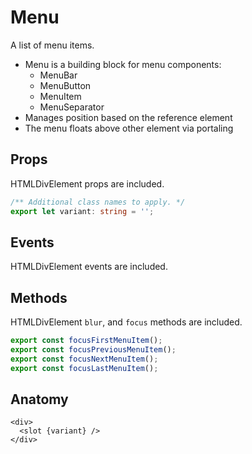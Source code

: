 <script>
    import Link from '$lib/Link.svelte';
</script>

# Menu

A list of menu items.

- Menu is a building block for menu components:
  - <Link href="menubar">MenuBar</Link>
  - <Link href="menubutton">MenuButton</Link>
  - <Link href="menuitem">MenuItem</Link>
  - <Link href="menuseparator">MenuSeparator</Link>
- Manages position based on the reference element
- The menu floats above other element via portaling

## Props

HTMLDivElement props are included.

```ts
/** Additional class names to apply. */
export let variant: string = '';
```

## Events

HTMLDivElement events are included.

## Methods

HTMLDivElement `blur`, and `focus` methods are included.

```ts
export const focusFirstMenuItem();
export const focusPreviousMenuItem();
export const focusNextMenuItem();
export const focusLastMenuItem();
```

## Anatomy

```svelte
<div>
  <slot {variant} />
</div>
```
